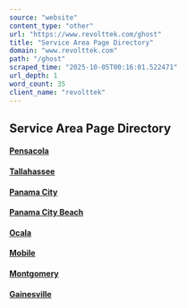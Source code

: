 ```yaml
---
source: "website"
content_type: "other"
url: "https://www.revolttek.com/ghost"
title: "Service Area Page Directory"
domain: "www.revolttek.com"
path: "/ghost"
scraped_time: "2025-10-05T00:16:01.522471"
url_depth: 1
word_count: 35
client_name: "revolttek"
---
```


## Service Area Page Directory

#### [Pensacola](/pensacola-pos-solutions "Pensacola")

#### [Tallahassee](/best-pos-tallahassee "Tallahassee")

#### [Panama City](/panama-city-experts "Panama City")

#### [Panama City Beach](/pcb-pos-experts "Panama City Beach")

#### [Ocala](/ocala-point-of-sale-experts "Ocala")

#### [Mobile](https://www.revolttek.com/top-rated-mobile "Mobile")

#### [Montgomery](/montgomery-pos "Montgomery")

#### [Gainesville](/best-pos-gainesville "Gainesville")